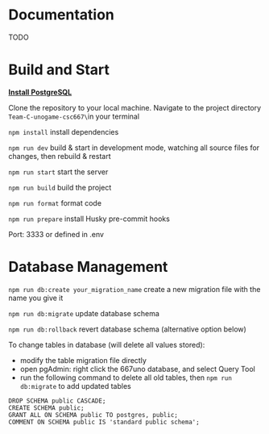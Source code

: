 # Documentation

TODO

# Build and Start

[**Install PostgreSQL**](https://docs.google.com/document/d/1pbvpEM3iX-QS22NNep6ATKgohM8zu4Pu18dmw13JgrY/edit#heading=h.g7uvmg38lm4t)

Clone the repository to your local machine.
Navigate to the project directory `Team-C-unogame-csc667\`in your terminal

`npm install` install dependencies

`npm run dev` build & start in development mode, watching all source files for changes, then rebuild & restart

`npm run start` start the server

`npm run build` build the project

`npm run format` format code

`npm run prepare` install Husky pre-commit hooks

Port: 3333 or defined in .env

# Database Management

`npm run db:create your_migration_name` create a new migration file with the name you give it

`npm run db:migrate` update database schema

`npm run db:rollback` revert database schema (alternative option below)

To change tables in database (will delete all values stored):

- modify the table migration file directly
- open pgAdmin: right click the 667uno database, and select Query Tool
- run the following command to delete all old tables, then `npm run db:migrate` to add updated tables

```
DROP SCHEMA public CASCADE;
CREATE SCHEMA public;
GRANT ALL ON SCHEMA public TO postgres, public;
COMMENT ON SCHEMA public IS 'standard public schema';
```
